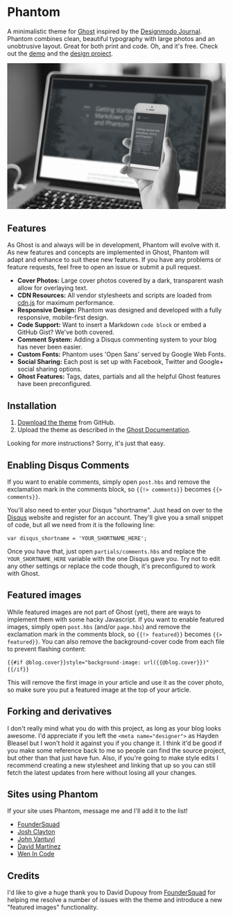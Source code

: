 # Phantom

A minimalistic theme for [Ghost](https://ghost.org/) inspired by the [Designmodo Journal](http://journal.designmodo.com/). Phantom combines clean, beautiful typography with large photos and an unobtrusive layout. Great for both print and code. Oh, and it's free. Check out the [demo](http://haydenbleasel.com/phantom/) and the [design project](https://www.behance.net/gallery/16252957/Phantom).

![Phantom](assets/images/mockup.jpg)

## Features

As Ghost is and always will be in development, Phantom will evolve with it. As new features and concepts are implemented in Ghost, Phantom will adapt and enhance to suit these new features. If you have any problems or feature requests, feel free to open an issue or submit a pull request.

- **Cover Photos:** Large cover photos covered by a dark, transparent wash allow for overlaying text.
- **CDN Resources:** All vendor stylesheets and scripts are loaded from [cdn.js](http://cdnjs.com/) for maximum performance.
- **Responsive Design:** Phantom was designed and developed with a fully responsive, mobile-first design.
- **Code Support:** Want to insert a Markdown `code block` or embed a GitHub Gist? We've both covered.
- **Comment System:** Adding a Disqus commenting system to your blog has never been easier.
- **Custom Fonts:** Phantom uses 'Open Sans' served by Google Web Fonts.
- **Social Sharing:** Each post is set up with Facebook, Twitter and Google+ social sharing options.
- **Ghost Features:** Tags, dates, partials and all the helpful Ghost features have been preconfigured.

## Installation

1. [Download the theme](https://github.com/haydenbleasel/phantom/archive/master.zip) from GitHub.
2. Upload the theme as described in the [Ghost Documentation](http://docs.ghost.org/usage/settings/).

Looking for more instructions? Sorry, it's just that easy.

## Enabling Disqus Comments

If you want to enable comments, simply open `post.hbs` and remove the exclamation mark in the comments block, so `{{!> comments}}` becomes `{{> comments}}`.

You'll also need to enter your Disqus "shortname". Just head on over to the [Disqus](http://disqus.com/) website and register for an account. They'll give you a small snippet of code, but all we need from it is the following line:

    var disqus_shortname = 'YOUR_SHORTNAME_HERE';

Once you have that, just open `partials/comments.hbs` and replace the `YOUR_SHORTNAME_HERE` variable with the one Disqus gave you. Try not to edit any other settings or replace the code though, it's preconfigured to work with Ghost.

## Featured images

While featured images are not part of Ghost (yet), there are ways to implement them with some hacky Javascript. If you want to enable featured images, simply open `post.hbs` (and/or `page.hbs`) and remove the exclamation mark in the comments block, so `{{!> featured}}` becomes `{{> featured}}`. You can also remove the background-cover code from each file to prevent flashing content:

```
{{#if @blog.cover}}style="background-image: url({{@blog.cover}})"{{/if}}
```

This will remove the first image in your article and use it as the cover photo, so make sure you put a featured image at the top of your article.

## Forking and derivatives

I don't really mind what you do with this project, as long as your blog looks awesome. I'd appreciate if you left the `<meta name="designer">` as Hayden Bleasel but I won't hold it against you if you change it. I think it'd be good if you make some reference back to me so people can find the source project, but other than that just have fun. Also, if you're going to make style edits I recommend creating a new stylesheet and linking that up so you can still fetch the latest updates from here without losing all your changes.

## Sites using Phantom

If your site uses Phantom, message me and I'll add it to the list!

- [FounderSquad](http://foundersquad.com/en/articles/)
- [Josh Clayton](http://imjo.sh/)
- [John Vantuyl](http://johnvantuyl.com/)
- [David Martínez](http://blog.davidmr.es/)
- [Wen In Code](http://www.wenincode.com/)

## Credits

I'd like to give a huge thank you to David Dupouy from [FounderSquad](http://foundersquad.com/en/articles/) for helping me resolve a number of issues with the theme and introduce a new "featured images" functionality.
